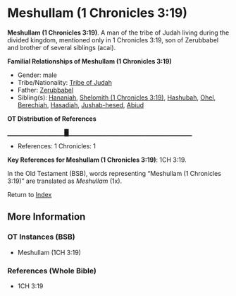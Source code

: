 # Meshullam (1 Chronicles 3:19)
**Meshullam (1 Chronicles 3:19)**. 
A man of the tribe of Judah living during the divided kingdom, mentioned only in 1 Chronicles 3:19, son of Zerubbabel and brother of several siblings (acai). 




**Familial Relationships of Meshullam (1 Chronicles 3:19)**


* Gender: male
* Tribe/Nationality: [Tribe of Judah](../../../groups/md/acai/Judah.md)
* Father: [Zerubbabel](Zerubbabel.2.md)
* Sibling(s): [Hananiah](Hananiah.md), [Shelomith (1 Chronicles 3:19)](Shelomith.5.md), [Hashubah](Hashubah.md), [Ohel](Ohel.md), [Berechiah](Berechiah.md), [Hasadiah](Hasadiah.md), [Jushab-hesed](Jushab-hesed.md), [Abiud](Abiud.md)


**OT Distribution of References**

▁▁▁▁▁▁▁▁▁▁▁▁█▁▁▁▁▁▁▁▁▁▁▁▁▁▁▁▁▁▁▁▁▁▁▁▁▁▁
* References: 1 Chronicles: 1



**Key References for Meshullam (1 Chronicles 3:19)**: 
1CH 3:19. 


In the Old Testament (BSB), words representing “Meshullam (1 Chronicles 3:19)” are translated as 
*Meshullam* (1x). 




Return to [Index](00-Index.md)

## More Information

### OT Instances (BSB)

* Meshullam (1CH 3:19)



### References (Whole Bible)

* 1CH 3:19



